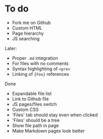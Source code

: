 To do
=====

 * Fork me on Github
 * Custom HTML
 * Page hierarchy
 * JS searching

Later:

 * Proper `.md` integration
 * For files with no comments
 * Syntax highlighting of `<pre>`
 * Linking of `{Foo}` references

Done

 * Expandable file list
 * Link to Github file
 * JS pages/files switch
 * Custom CSS
 * 'Files' tab should stay even when clicked
 * 'Files' should be a tree
 * Show file path in page
 * Make Markdown pages look better

